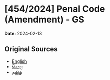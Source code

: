 # [454/2024] Penal Code (Amendment) - GS

**Date:** 2024-02-13

## Original Sources

- [English](https://documents.gov.lk/view/bills/2024/2/454-2024_E.pdf)
- [සිංහල](https://documents.gov.lk/view/bills/2024/2/454-2024_S.pdf)
- [தமிழ்](https://documents.gov.lk/view/bills/2024/2/454-2024_T.pdf)
